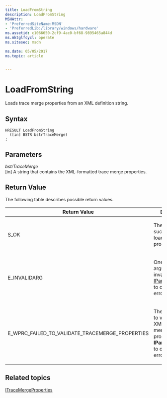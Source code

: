 ```yaml
---
title: LoadFromString
description: LoadFromString
MSHAttr:
- 'PreferredSiteName:MSDN'
- 'PreferredLib:/library/windows/hardware'
ms.assetid: c1066650-2cf9-4ac0-bf68-9895465a844d
ms.mktglfcycl: operate
ms.sitesec: msdn

ms.date: 05/05/2017
ms.topic: article


---
```


# LoadFromString


Loads trace merge properties from an XML definition string.

## Syntax


```
HRESULT LoadFromString
  ([in] BSTR bstrTraceMerge)
;
```

## Parameters


<a href="" id="bstrtracemerge"></a>*bstrTraceMerge*  
\[in\] A string that contains the XML-formatted trace merge properties.

## Return Value


The following table describes possible return values.

<table>
<colgroup>
<col width="50%" />
<col width="50%" />
</colgroup>
<thead>
<tr class="header">
<th>Return Value</th>
<th>Description</th>
</tr>
</thead>
<tbody>
<tr class="odd">
<td><p>S_OK</p></td>
<td><p>The function successfully loaded the properites.</p></td>
</tr>
<tr class="even">
<td><p>E_INVALIDARG</p></td>
<td><p>One or more arguments are invalid. Use <a href="iparsingerrorinfo.md" data-raw-source="[IParsingErrorInfo](iparsingerrorinfo.md)">IParsingErrorInfo</a> to obtain detailed error information.</p></td>
</tr>
<tr class="odd">
<td><p>E_WPRC_FAILED_TO_VALIDATE_TRACEMERGE_PROPERTIES</p></td>
<td><p>The library failed to validate the XML of the trace merge properties. Use <strong>IParsingErrorInfo</strong> to obtain detailed error information.</p></td>
</tr>
</tbody>
</table>

 

## Related topics


[ITraceMergeProperties](itracemergeproperties.md)

 

 







